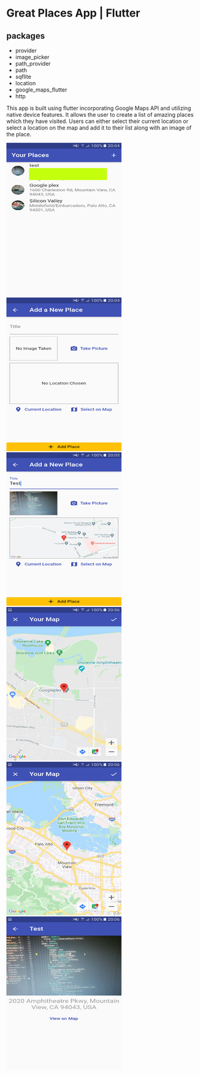 # Great Places App | Flutter

## packages

-   provider
-   image_picker
-   path_provider
-   path
-   sqflite
-   location
-   google_maps_flutter
-   http

This app is built using flutter incorporating Google Maps API and utilizing native device features.
It allows the user to create a list of amazing places which they have visited.
Users can either select their current location or select a location on the map and add it to their list along with an image of the place.

<img src="./images/screen_1.png" alt="screen 1" width="300" height="400" /> <img src="./images/screen_2.png" alt="screen 2" width="300" height="400" />
<br />
<img src="./images/screen_3.png" alt="screen 3" width="300" height="400" /> <img src="./images/screen_4.png" alt="screen 4" width="300" height="400" />
<br />
<img src="./images/screen_5.png" alt="screen 5" width="300" height="400" /> <img src="./images/screen_6.png" alt="screen 6" width="300" height="400" />
